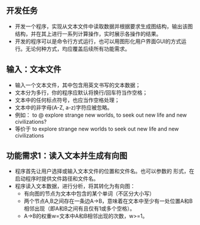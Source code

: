 ## 开发任务
- 开发一个程序，实现从文本文件中读取数据并根据要求生成图结构，输出该图结构，并在其上进行一系列计算操作，实时展示各操作的结果。
- 开发的程序可以是命令行方式运行，也可以用图形化用户界面GUI的方式运行。无论何种方式，均应覆盖后续所有功能需求。

## 输入：文本文件
- 输入一个文本文件，其中包含用英文书写的文本数据；
- 文本分为多行，你的程序应默认将换行/回车符当作空格；
- 文本中的任何标点符号，也应当作空格处理；
- 文本中的非字母(A-Z, a-z)字符应被忽略。
- 例如：
to @ explore strange new worlds,
to seek out new life and new civilizations?
- 等价于 to explore strange new worlds to seek out new life and new civilizations

## 功能需求1：读入文本并生成有向图
- 程序首先让用户选择或输入文本文件的位置和文件名。也可以参数的
形式，在启动程序时提供文件路径和文件名。
- 程序读入文本数据，进行分析，将其转化为有向图：
  - 有向图的节点为文本中包含的某个单词（不区分大小写）
  - 两个节点A,B之间存在一条边A→B，意味着在文本中至少有一处位置A和B
  相邻出现（即A和B之间有且仅有1或多个空格）。
  - A→B的权重w=文本中A和B相邻出现的次数，w>=1。
